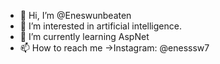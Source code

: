 - 👋 Hi, I’m @Eneswunbeaten
- 👀 I’m interested in artificial intelligence.
- 🌱 I’m currently learning AspNet
- 📫 How to reach me ->Instagram: @enesssw7

<!---
Eneswunbeaten/Eneswunbeaten is a ✨ special ✨ repository because its `README.md` (this file) appears on your GitHub profile.
You can click the Preview link to take a look at your changes.
--->
